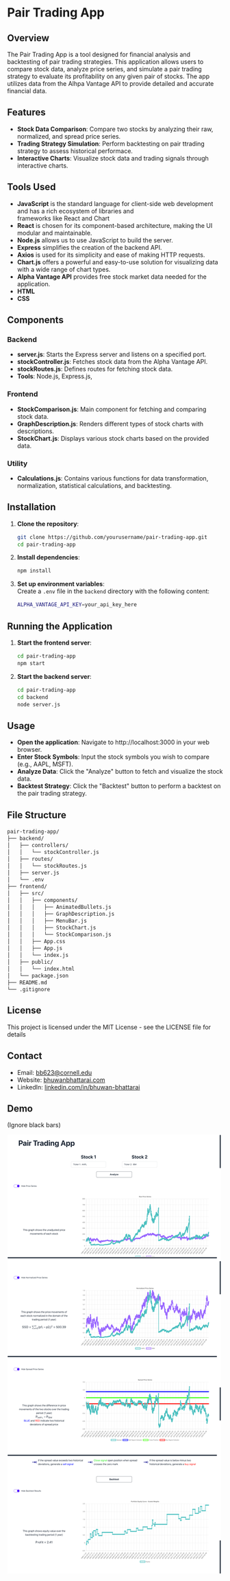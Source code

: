 # Pair Trading App

## Overview

The Pair Trading App is a tool designed for financial analysis and backtesting of pair trading strategies. This
application allows users to compare stock data, analyze price series, and simulate a pair trading strategy to evaluate
its profitability on any given pair of stocks. The app utilizes data from the Alhpa Vantage API to provide detailed and
accurate financial data. 

## Features 

- **Stock Data Comparison**: Compare two stocks by analyzing their raw, normalized, and spread price series.
- **Trading Strategy Simulation**: Perform backtesting on pair ttrading strategy to assess historical performace.
- **Interactive Charts**: Visualize stock data and trading signals through interactive charts.

## Tools Used

- **JavaScript** is the standard language for client-side web development and has a rich ecosystem of libraries and  
frameworks like React and Chart
- **React** is chosen for its component-based architecture, making the UI modular and maintainable.
- **Node.js** allows us to use JavaScript to build the server.
- **Express** simplifies the creation of the backend API.
- **Axios** is used for its simplicity and ease of making HTTP requests.
- **Chart.js** offers a powerful and easy-to-use solution for visualizing data with a wide range of chart types.
- **Alpha Vantage API** provides free stock market data needed for the application.
- **HTML**
- **CSS**

## Components

### Backend

- **server.js**: Starts the Express server and listens on a specified port.
- **stockController.js**: Fetches stock data from the Alpha Vantage API.
- **stockRoutes.js**: Defines routes for fetching stock data.
- **Tools**: Node.js, Express.js, 

### Frontend

- **StockComparison.js**: Main component for fetching and comparing stock data.
- **GraphDescription.js**: Renders different types of stock charts with descriptions.
- **StockChart.js**: Displays various stock charts based on the provided data.

### Utility

- **Calculations.js**: Contains various functions for data transformation, normalization, statistical calculations, and backtesting.

## Installation

1. **Clone the repository**:
   ```sh
   git clone https://github.com/yourusername/pair-trading-app.git
   cd pair-trading-app

2. **Install dependencies**:
   ```sh
   npm install

3. **Set up environment variables**:  
    Create a `.env` file in the `backend` directory with the following content:
   ```sh
   ALPHA_VANTAGE_API_KEY=your_api_key_here
   
## Running the Application

1. **Start the frontend server**:
   ```sh
   cd pair-trading-app
   npm start

2. **Start the backend server**:
   ```sh
   cd pair-trading-app
   cd backend
   node server.js
   
## Usage

* **Open the application**: Navigate to http://localhost:3000 in your web browser.
* **Enter Stock Symbols**: Input the stock symbols you wish to compare (e.g., AAPL, MSFT).
* **Analyze Data**: Click the "Analyze" button to fetch and visualize the stock data.
* **Backtest Strategy**: Click the "Backtest" button to perform a backtest on the pair trading strategy.

## File Structure

```plaintext
pair-trading-app/
├── backend/
│   ├── controllers/
│   │   └── stockController.js
│   ├── routes/
│   │   └── stockRoutes.js
│   ├── server.js
│   └── .env
├── frontend/
│   ├── src/
│   │   ├── components/
│   │   │   ├── AnimatedBullets.js
│   │   │   ├── GraphDescription.js
│   │   │   ├── MenuBar.js
│   │   │   ├── StockChart.js
│   │   │   └── StockComparison.js
│   │   ├── App.css
│   │   ├── App.js
│   │   └── index.js
│   ├── public/
│   │   └── index.html
│   └── package.json
├── README.md
└── .gitignore
```

## License 

This project is licensed under the MIT License - see the LICENSE file for details

## Contact

- Email: [bb623@cornell.edu](mailto:bb623@cornell.edu)
- Website: [bhuwanbhattarai.com](https://bhuwanbhattarai.com/)
- LinkedIn: [linkedin.com/in/bhuwan-bhattarai](https://www.linkedin.com/in/bhuwan-bhattarai/)

## Demo

(Ignore black bars)

![Demo Screen Shot](Demo.png)
